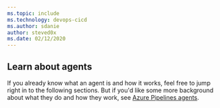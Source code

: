 ```yaml
---
ms.topic: include
ms.technology: devops-cicd
ms.author: sdanie
author: steved0x
ms.date: 02/12/2020
---
```


## Learn about agents

If you already know what an agent is and how it works, feel free to jump right in to the following sections. But if you'd like some more background about what they do and how they work, see [Azure Pipelines agents](../agents.md).
